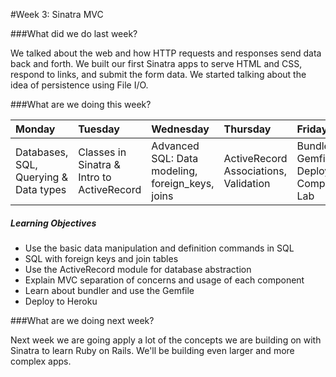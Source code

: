 #Week 3: Sinatra MVC

###What did we do last week?

We talked about the web and how HTTP requests and responses send data back and forth. We built our first Sinatra apps to serve HTML and CSS, respond to links, and submit the form data. We started talking about the idea of persistence using File I/O.

###What are we doing this week?

| Monday      | Tuesday    |Wednesday     |Thursday     |  Friday
|:-----  |:-----|:-----|:-----  |:-------- |
| Databases, SQL, Querying & Data types| Classes in Sinatra & Intro to ActiveRecord | Advanced SQL: Data modeling, foreign_keys, joins | ActiveRecord Associations, Validation | Bundler, Gemfile, Deployment & Comprehensive Lab


##### Learning Objectives
- Use the basic data manipulation and definition commands in SQL
- SQL with foreign keys and join tables
- Use the ActiveRecord module for database abstraction
- Explain MVC separation of concerns and usage of each component
- Learn about bundler and use the Gemfile
- Deploy to Heroku

###What are we doing next week?

Next week we are going apply a lot of the concepts we are building on with Sinatra to learn Ruby on Rails. We'll be building even larger and more complex apps.